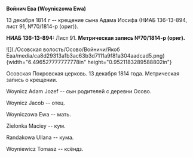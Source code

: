 **Войнич Ева (Woyniczowa Ewa)**

13 декабря 1814 г -- крещение сына Адама Иосифа (НИАБ 136-13-894, лист
91, №70/1814-р (ориг)).

**НИАБ 136-13-894:** Лист 91. **Метрическая запись №70/1814-р (ориг).**

![](./Осовская волость/Осово/Войничи/Якоб Ева/media/ca8d29313a1b3ac63b3d7111a9f81a304aadcad5.png){width="6.496527777777778in"
height="0.9521183289588802in"}

Осовская Покровская церковь. 13 декабря 1814 года. Метрическая запись о
крещении.

Woynicz Adam Jozef -- сын родителей с деревни Осовo.

Woynicz Jacob -- отец.

Woyniczowa Ewa -- мать.

Zielonka Maciey -- кум.

Randakowa Ullana -- кума.

Woyniewicz Tomasz -- ксёндз.
